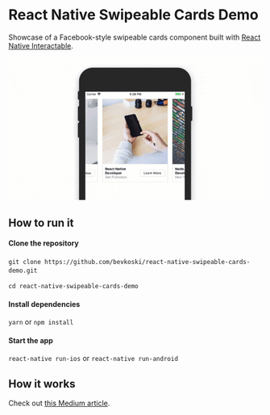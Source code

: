 # React Native Swipeable Cards Demo

Showcase of a Facebook-style swipeable cards component built with [React Native Interactable](https://github.com/wix/react-native-interactable).

![Demo](/demo.gif)

## How to run it

#### Clone the repository

`git clone https://github.com/bevkoski/react-native-swipeable-cards-demo.git`

`cd react-native-swipeable-cards-demo`

#### Install dependencies

`yarn` or `npm install`

#### Start the app

`react-native run-ios` or `react-native run-android`

## How it works

Check out [this Medium article](https://blog.netcetera.com/facebook-style-swipeable-cards-with-react-native-interactable-c9a034a16ac5).
